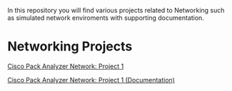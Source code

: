 In this repository you will find various projects related to Networking such as simulated network enviroments with supporting documentation. 

# Networking Projects

[Cisco Pack Analyzer Network: Project 1](network1.pkt)

[Cisco Pack Analyzer Network: Project 1 (Documentation)](CiscoPacketAnalyzerNetwork_Project1.pdf)
